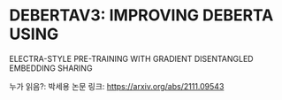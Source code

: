 # DEBERTAV3: IMPROVING DEBERTA USING
ELECTRA-STYLE PRE-TRAINING WITH GRADIENT
DISENTANGLED EMBEDDING SHARING

누가 읽음?: 박세용
논문 링크: https://arxiv.org/abs/2111.09543